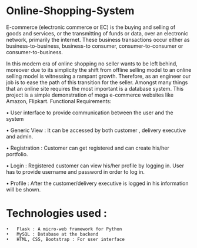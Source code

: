 # Online-Shopping-System

E-commerce (electronic commerce or EC) is the buying and selling of goods and services, or the transmitting of funds or data, over an electronic network, primarily the internet. These business transactions occur either as business-to-business, business-to consumer, consumer-to-consumer or consumer-to-business.

In this modern era of online shopping no seller wants to be left behind, moreover due to its simplicity the shift from offline selling model to an online selling model is witnessing a rampant growth.
Therefore, as an engineer our job is to ease the path of this transition for the seller. Amongst many things that an online site requires the most important is a database system. This project is a simple demonstration of mega e-commerce websites like Amazon, Flipkart.
Functional Requirements:

•	User interface to provide communication between the user and the system

•	Generic View : It can be accessed by both customer , delivery executive and admin. 

•	Registration : Customer can get registered and can create his/her portfolio.

•	Login : Registered customer can view his/her profile by logging in. User has to provide username and password in order to log in.

•	Profile : After the customer/delivery executive is logged in his information will be shown. 

# Technologies used :

    •	Flask : A micro-web framework for Python
    •	MySQL : Database at the backend
    •	HTML, CSS, Bootstrap : For user interface
